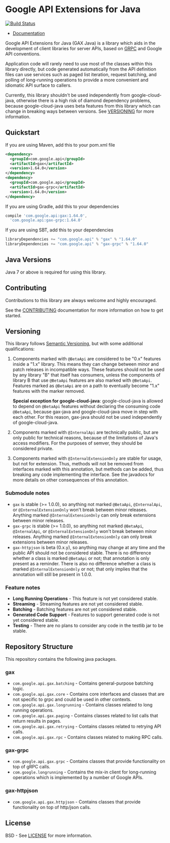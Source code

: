 Google API Extensions for Java
==============================

[![Build Status](https://travis-ci.org/googleapis/gax-java.svg?branch=master)](https://travis-ci.org/googleapis/gax-java)

- [Documentation](https://googleapis.dev/java/gax/latest/)

Google API Extensions for Java (GAX Java) is a library which aids in the
development of client libraries for server APIs, based on [GRPC](http://grpc.io)
and Google API conventions.

Application code will rarely need to use most of the classes within this
library directly, but code generated automatically from the API definition
files can use services such as paged list iteration, request batching, and
polling of long-running operations to provide a more convenient and idiomatic
API surface to callers.

Currently, this library shouldn't be used independently from google-cloud-java, otherwise there is
a high risk of diamond dependency problems, because google-cloud-java uses beta features from this
library which can change in breaking ways between versions. See [VERSIONING](#versioning) for
more information.

Quickstart
----------

[//]: # ({x-version-update-start:gax:released})
If you are using Maven, add this to your pom.xml file
```xml
<dependency>
  <groupId>com.google.api</groupId>
  <artifactId>gax</artifactId>
  <version>1.64.0</version>
</dependency>
<dependency>
  <groupId>com.google.api</groupId>
  <artifactId>gax-grpc</artifactId>
  <version>1.64.0</version>
</dependency>
```

If you are using Gradle, add this to your dependencies

```Groovy
compile 'com.google.api:gax:1.64.0',
  'com.google.api:gax-grpc:1.64.0'
```

If you are using SBT, add this to your dependencies

```Scala
libraryDependencies += "com.google.api" % "gax" % "1.64.0"
libraryDependencies += "com.google.api" % "gax-grpc" % "1.64.0"
```
[//]: # ({x-version-update-end})

Java Versions
-------------

Java 7 or above is required for using this library.

Contributing
------------

Contributions to this library are always welcome and highly encouraged.

See the [CONTRIBUTING] documentation for more information on how to get started.

Versioning
----------

This library follows [Semantic Versioning](http://semver.org/), but with some
additional qualifications:

1. Components marked with `@BetaApi` are considered to be "0.x" features inside
   a "1.x" library. This means they can change between minor and patch releases
   in incompatible ways. These features should not be used by any library "B"
   that itself has consumers, unless the components of library B that use
   `@BetaApi` features are also marked with `@BetaApi`. Features marked as
   `@BetaApi` are on a path to eventually become "1.x" features with the marker
   removed.

   **Special exception for google-cloud-java**: google-cloud-java is
   allowed to depend on `@BetaApi` features without declaring the consuming
   code `@BetaApi`, because gax-java and google-cloud-java move in step
   with each other. For this reason, gax-java should not be used
   independently of google-cloud-java.

1. Components marked with `@InternalApi` are technically public, but are only
   public for technical reasons, because of the limitations of Java's access
   modifiers. For the purposes of semver, they should be considered private.

1. Components marked with `@InternalExtensionOnly` are stable for usage, but
   not for extension. Thus, methods will not be removed from interfaces marked
   with this annotation, but methods can be added, thus breaking any
   code implementing the interface. See the javadocs for more details on other
   consequences of this annotation.

### Submodule notes

- `gax` is stable (>= 1.0.0), so anything not marked `@BetaApi`, `@InternalApi`,
or `@InternalExtensionOnly` won't break between minor releases. Anything marked
`@InternalExtensionOnly` can only break extensions between minor releases.
- `gax-grpc` is stable (>= 1.0.0), so anything not marked `@BetaApi`, `@InternalApi`,
or `@InternalExtensionOnly` won't break between minor releases. Anything marked
`@InternalExtensionOnly` can only break extensions between minor releases.
- `gax-httpjson` is beta (0.x.y), so anything may change at any time and the public
API should not be considered stable. There is no difference whether a class is
marked `@BetaApi` or not; that annotation is only present as a reminder. There is
also no difference whether a class is marked `@InternalExtensionOnly` or not; that
only implies that the annotation will still be present in 1.0.0.

### Feature notes

- **Long Running Operations** - This feature is not yet considered stable.
- **Streaming** - Streaming features are not yet considered stable.
- **Batching** - Batching features are not yet considered stable.
- **Generated Code Support** - Features to support generated code is not yet
  considered stable.
- **Testing** - There are no plans to consider any code in the testlib jar to be stable.

Repository Structure
--------------------

This repository contains the following java packages.

### gax

- `com.google.api.gax.batching` - Contains general-purpose batching logic.
- `com.google.api.gax.core` - Contains core interfaces and classes that are not
  specific to grpc and could be used in other contexts.
- `com.google.api.gax.longrunning` - Contains classes related to long running
  operations.
- `com.google.api.gax.paging` - Contains classes related to list calls that return
  results in pages.
- `com.google.api.gax.retrying` - Contains classes related to retrying API calls.
- `com.google.api.gax.rpc` - Contains classes related to making RPC calls.

### gax-grpc

- `com.google.api.gax.grpc` - Contains classes that provide functionality on top
  of gRPC calls.
- `com.google.longrunning` - Contains the mix-in client for long-running operations
  which is implemented by a number of Google APIs.

### gax-httpjson

- `com.google.api.gax.httpjson` - Contains classes that provide functionality on
  top of http/json calls.

License
-------

BSD - See [LICENSE] for more information.

[CONTRIBUTING]:https://github.com/googleapis/gax-java/blob/master/CONTRIBUTING.md
[LICENSE]: https://github.com/googleapis/gax-java/blob/master/LICENSE


